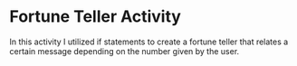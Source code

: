 # Fortune Teller Activity
In this activity I utilized if statements to create a fortune teller that relates a certain message depending on the number given by the user.